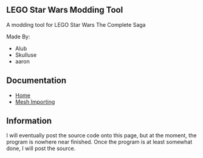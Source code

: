 ## LEGO Star Wars Modding Tool
A modding tool for LEGO Star Wars The Complete Saga

Made By:
 - Alub
 - Skulluse
 - aaron

## Documentation
 - [Home](https://github.com/alubjosne/LEGO-Modding-Tool/wiki)
 - [Mesh Importing](https://github.com/alubjosne/LEGO-Modding-Tool/wiki/Mesh-Importing)

## Information
I will eventually post the source code onto this page, but at the moment, the program is nowhere near finished. Once the program is at least somewhat done, I will post the source.
